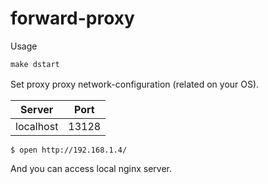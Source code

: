 # forward-proxy
Usage
```
make dstart
```

Set proxy proxy network-configuration (related on your OS).　　

| Server | Port |
|---|---|
| localhost | 13128 |

```
$ open http://192.168.1.4/
```

And you can access local nginx server.
